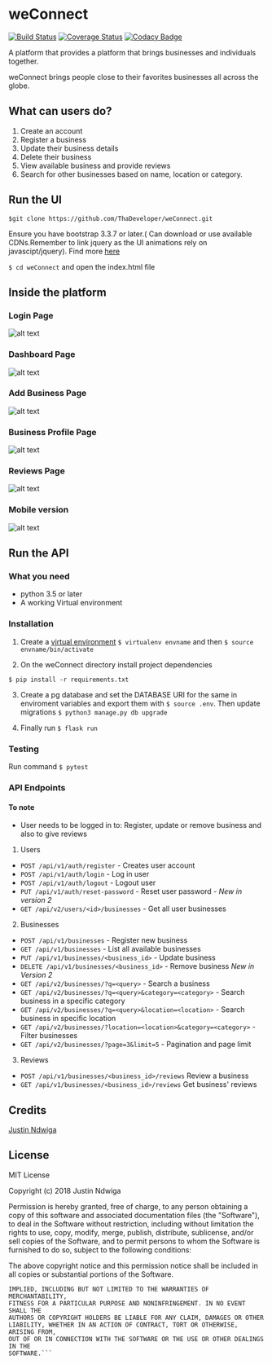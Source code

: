 # weConnect

[![Build Status](https://travis-ci.org/ThaDeveloper/weConnect.svg?branch=versions)](https://travis-ci.org/ThaDeveloper/weConnect)
[![Coverage Status](https://coveralls.io/repos/github/ThaDeveloper/weConnect/badge.svg?branch=versions)](https://coveralls.io/github/ThaDeveloper/weConnect?branch=versions)
[![Codacy Badge](https://api.codacy.com/project/badge/Grade/cfc7addc7b1b4fbc90574ab6f4192dde)](https://www.codacy.com/app/ThaDeveloper/weConnect?utm_source=github.com&amp;utm_medium=referral&amp;utm_content=ThaDeveloper/weConnect&amp;utm_campaign=Badge_Grade)

A platform that provides a platform that brings businesses and individuals together.

weConnect brings people close to their favorites businesses all across the globe.

## What can users do?

1. Create an account
2. Register a business
3. Update their business details
4. Delete their business
5. View available business and provide reviews
6. Search for other businesses based on name, location or category.

##  Run the UI

`$git clone https://github.com/ThaDeveloper/weConnect.git`

Ensure you have bootstrap 3.3.7 or later.( Can download or use available CDNs.Remember to link jquery as the UI animations rely on javascipt/jquery). Find more [here](http://getbootstrap.com)

`$ cd weConnect` and open the index.html file

## Inside the platform

### Login Page 

![alt text](https://github.com/ThaDeveloper/weConnect/blob/challenge1/designs/documentation/snapshots/login.png "Login Page")

### Dashboard Page

![alt text](https://github.com/ThaDeveloper/weConnect/blob/challenge1/designs/documentation/snapshots/dashboard.png "User Registration page")

### Add Business Page

![alt text](https://github.com/ThaDeveloper/weConnect/blob/challenge1/designs/documentation/snapshots/add_business.png "Add business page")


### Business Profile Page

![alt text](https://github.com/ThaDeveloper/weConnect/blob/challenge1/designs/documentation/snapshots/business.png "Dashboard")


### Reviews Page

![alt text](https://github.com/ThaDeveloper/weConnect/blob/challenge1/designs/documentation/snapshots/reviews.png "Business profile page")

### Mobile version

![alt text](https://github.com/ThaDeveloper/weConnect/blob/challenge1/designs/documentation/snapshots/mobile_version.png "Mobile version")


## Run the API
### What you need
- python 3.5 or later
- A working Virtual environment

### Installation
1. Create a [virtual environment](http://www.pythonforbeginners.com/basics/how-to-use-python-virtualenv)
 `$ virtualenv envname` and then `$ source envname/bin/activate`

2. On the weConnect directory install project dependencies

 `$ pip install -r requirements.txt`

3. Create a pg database and set the DATABASE URI for the same in enviroment variables and export them with `$ source .env`. Then
  update migrations
  `$ python3 manage.py db upgrade`

4. Finally run `$ flask run`

### Testing
Run command 
 `$ pytest`

### API Endpoints
#### To note
- User needs to be logged in to: Register, update or remove business and also to give reviews
1. Users 
- `POST /api/v1/auth/register` - Creates user account
- `POST /api/v1/auth/login` - Log in user
- `POST /api/v1/auth/logout` - Logout user
- `PUT /api/v1/auth/reset-password` - Reset user password
*- New in version 2*
- `GET /api/v2/users/<id>/businesses` - Get all user businesses
2. Businesses
- `POST /api/v1/businesses` - Register new business
- `GET /api/v1/businesses` - List all available businesses
- `PUT /api/v1/businesses/<business_id>` - Update business 
- `DELETE /api/v1/businesses/<business_id>` -  Remove business
*New in Version 2*
- `GET /api/v2/businesses/?q=<query>` - Search a business
- `GET /api/v2/businesses/?q=<query>&category=<category>` - Search business in a specific category
- `GET /api/v2/businesses/?q=<query>&location=<location>` - Search business in specific location
- `GET /api/v2/businesses/?location=<location>&category=<category>` - Filter businesses
- `GET /api/v2/businesses/?page=3&limit=5` - Pagination and page limit
3. Reviews
- `POST /api/v1/businesses/<business_id>/reviews` Review a business
- `GET /api/v1/businesses/<business_id>/reviews` Get business' reviews


## Credits
[Justin Ndwiga](https://github.com/ThaDeveloper)

## License

MIT License

Copyright (c) 2018 Justin Ndwiga

Permission is hereby granted, free of charge, to any person obtaining a copy
of this software and associated documentation files (the "Software"), to deal
in the Software without restriction, including without limitation the rights
to use, copy, modify, merge, publish, distribute, sublicense, and/or sell
copies of the Software, and to permit persons to whom the Software is
furnished to do so, subject to the following conditions:

The above copyright notice and this permission notice shall be included in all
copies or substantial portions of the Software.

```THE SOFTWARE IS PROVIDED "AS IS", WITHOUT WARRANTY OF ANY KIND, EXPRESS OR
IMPLIED, INCLUDING BUT NOT LIMITED TO THE WARRANTIES OF MERCHANTABILITY,
FITNESS FOR A PARTICULAR PURPOSE AND NONINFRINGEMENT. IN NO EVENT SHALL THE
AUTHORS OR COPYRIGHT HOLDERS BE LIABLE FOR ANY CLAIM, DAMAGES OR OTHER
LIABILITY, WHETHER IN AN ACTION OF CONTRACT, TORT OR OTHERWISE, ARISING FROM,
OUT OF OR IN CONNECTION WITH THE SOFTWARE OR THE USE OR OTHER DEALINGS IN THE
SOFTWARE.```


